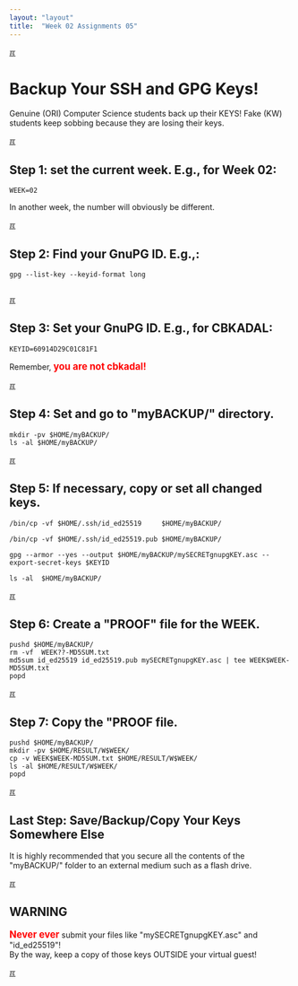 ```yaml
---
layout: "layout"
title:  "Week 02 Assignments 05"
---
```


[&#x213C;](#idxXXX)<br id="idx000">
# Backup Your SSH and GPG Keys!

Genuine (ORI) Computer Science students back up their KEYS! 
Fake (KW) students keep sobbing because they are losing their keys.

[&#x213C;](#idxXXX)<br id="idx001">

## Step 1: set the current week. E.g., for Week 02:

```
WEEK=02

```

In another week, the number will obviously be different.

[&#x213C;](#idxXXX)<br id="idx002">

## Step 2: Find your GnuPG ID. E.g.,:

```
gpg --list-key --keyid-format long


```

[&#x213C;](#idxXXX)<br id="idx003">

## Step 3: Set your GnuPG ID. E.g., for CBKADAL:

```
KEYID=60914D29C01C81F1

```

Remember, <span style="color:red; font-weight:bold; font-size:larger;">you are not cbkadal!</span>

[&#x213C;](#idxXXX)<br id="idx004">

## Step 4: Set and go to "myBACKUP/" directory. 

```
mkdir -pv $HOME/myBACKUP/
ls -al $HOME/myBACKUP/

```

[&#x213C;](#idxXXX)<br id="idx005">

## Step 5: If necessary, copy or set all changed keys.


```
/bin/cp -vf $HOME/.ssh/id_ed25519     $HOME/myBACKUP/

/bin/cp -vf $HOME/.ssh/id_ed25519.pub $HOME/myBACKUP/

gpg --armor --yes --output $HOME/myBACKUP/mySECRETgnupgKEY.asc --export-secret-keys $KEYID

ls -al  $HOME/myBACKUP/

```

[&#x213C;](#idxXXX)<br id="idx006">

## Step 6: Create a "PROOF" file for the WEEK.

```
pushd $HOME/myBACKUP/
rm -vf  WEEK??-MD5SUM.txt
md5sum id_ed25519 id_ed25519.pub mySECRETgnupgKEY.asc | tee WEEK$WEEK-MD5SUM.txt
popd

```

[&#x213C;](#idxXXX)<br id="idx007">

## Step 7: Copy the "PROOF file.

```
pushd $HOME/myBACKUP/
mkdir -pv $HOME/RESULT/W$WEEK/
cp -v WEEK$WEEK-MD5SUM.txt $HOME/RESULT/W$WEEK/
ls -al $HOME/RESULT/W$WEEK/
popd

```

[&#x213C;](#idxXXX)<br id="idx008">

## Last Step: Save/Backup/Copy Your Keys Somewhere Else

It is highly recommended that you secure all the contents of the "myBACKUP/" 
folder to an external medium such as a flash drive.

[&#x213C;](#idxXXX)<br id="idx009">

## WARNING

<span style="color:red; font-weight:bold; font-size:larger;">Never ever</span>
submit your files like "mySECRETgnupgKEY.asc" and "id_ed25519"!<br>
By the way, keep a copy of those keys OUTSIDE your virtual guest!

[&#x213C;](#)<br id="idxXXX">


